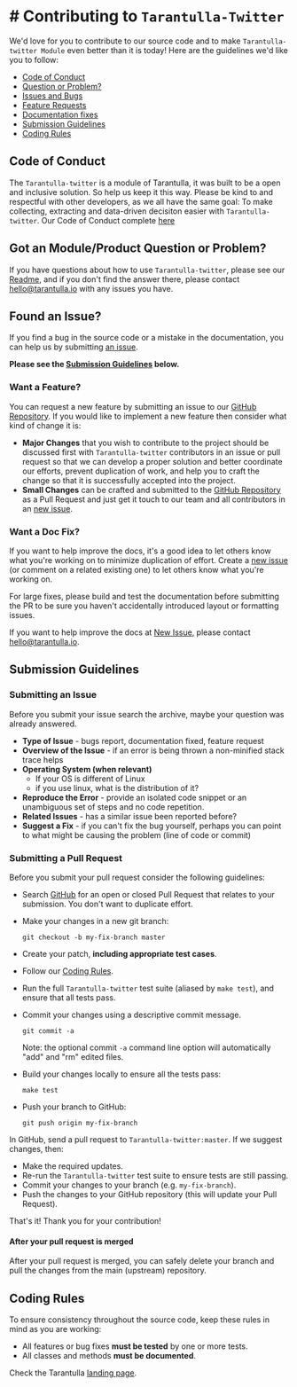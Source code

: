 # # Contributing to `Tarantulla-Twitter`

We'd love for you to contribute to our source code and to make `Tarantulla-twitter Module`
even better than it is today! Here are the guidelines we'd like you to follow:

- [Code of Conduct](#coc)
- [Question or Problem?](#question)
- [Issues and Bugs](#issue)
- [Feature Requests](#feature)
- [Documentation fixes](#docs)
- [Submission Guidelines](#submit)
- [Coding Rules](#rules)

## <a name="coc"></a> Code of Conduct
The `Tarantulla-twitter` is a module of Tarantulla, it was built to be a open and inclusive solution. So help us keep it this way. Please be kind to and respectful with other developers, as we all have the same goal: To make collecting, extracting and data-driven decisiton easier with `Tarantulla-twitter`. 
Our Code of Conduct complete [here][code-link]


## <a name="question"></a> Got an Module/Product Question or Problem?

If you have questions about how to use `Tarantulla-twitter`, please see our
[Readme][readme-link], and if you don't find the answer there, please contact
[hello@tarantulla.io](mailto:hello@tarantulla.io) with any issues you have.

## <a name="issue"></a> Found an Issue?

If you find a bug in the source code or a mistake in the documentation, you can help us by submitting [an issue][issue-link]. 

**Please see the [Submission Guidelines](#submit) below.**

### <a name="feature"></a> Want a Feature?

You can request a new feature by submitting an issue to our
[GitHub Repository][github]. If you would like to implement a new feature then consider what kind of change it is:

* **Major Changes** that you wish to contribute to the project should be
  discussed first with `Tarantulla-twitter` contributors in an issue or pull request so that we can develop a proper solution and better coordinate our efforts, prevent duplication of work, and help you to craft the change so that it is
  successfully accepted into the project.
* **Small Changes** can be crafted and submitted to the [GitHub Repository][github] as a Pull Request and just get it touch to our team and all contributors in an [new issue][issue-link].

### <a name="docs"></a> Want a Doc Fix?

If you want to help improve the docs, it's a good idea to let others know what you're working on to minimize duplication of effort. Create a [new issue][issue-link] (or comment on a related existing one) to let others know what you're working on.

For large fixes, please build and test the documentation before submitting the PR to be sure you haven't accidentally introduced layout or formatting issues.

If you want to help improve the docs at [New Issue][issue-link], please contact [hello@tarantulla.io](mailto:hello@tarantulla.com).

## <a name="submit"></a> Submission Guidelines

### Submitting an Issue
Before you submit your issue search the archive, maybe your question was already answered.

* **Type of Issue** - bugs report, documentation fixed, feature request
* **Overview of the Issue** - if an error is being thrown a non-minified stack trace helps
* **Operating System (when relevant)** 
	- If your OS is different of Linux
	- if you use linux, what is the distribution of it?
* **Reproduce the Error** -  provide an isolated code snippet or an unambiguous set of steps and no code repetition.
* **Related Issues** - has a similar issue been reported before?
* **Suggest a Fix** - if you can't fix the bug yourself, perhaps you can point to what might be causing the problem (line of code or commit)


### Submitting a Pull Request
Before you submit your pull request consider the following guidelines:

* Search [GitHub][github] for an open or closed Pull Request that relates to
  your submission. You don't want to duplicate effort.
* Make your changes in a new git branch:

    ```shell
    git checkout -b my-fix-branch master
    ```

* Create your patch, **including appropriate test cases**.
* Follow our [Coding Rules](#rules).
* Run the full `Tarantulla-twitter` test suite (aliased by `make test`), and ensure
  that all tests pass.
* Commit your changes using a descriptive commit message.

    ```shell
    git commit -a
    ```
  Note: the optional commit `-a` command line option will automatically "add"
  and "rm" edited files.

* Build your changes locally to ensure all the tests pass:

    ```shell
    make test
    ```

* Push your branch to GitHub:

    ```shell
    git push origin my-fix-branch
    ```

In GitHub, send a pull request to `Tarantulla-twitter:master`.
If we suggest changes, then:

* Make the required updates.
* Re-run the `Tarantulla-twitter` test suite to ensure tests are still passing.
* Commit your changes to your branch (e.g. `my-fix-branch`).
* Push the changes to your GitHub repository (this will update your Pull Request).

That's it! Thank you for your contribution!

#### After your pull request is merged

After your pull request is merged, you can safely delete your branch and pull the changes from the main (upstream) repository.

## <a name="rules"></a> Coding Rules

To ensure consistency throughout the source code, keep these rules in mind as you are working:

* All features or bug fixes **must be tested** by one or more tests.
* All classes and methods **must be documented**.

Check the Tarantulla [landing page][page-link].

[readme-link]: https://github.com/oncase/tarantulla-twitter/blob/master/README.md
[issue-link]: https://github.com/oncase/tarantulla-twitter/issues/new
[github]: https://github.com/oncase/tarantulla-twitter/
[code-link]: https://github.com/idantas/tarantulla-twitter/blob/master/CODE_OF_CONDUCT.md
[page-link]: https://tarantulla.io/